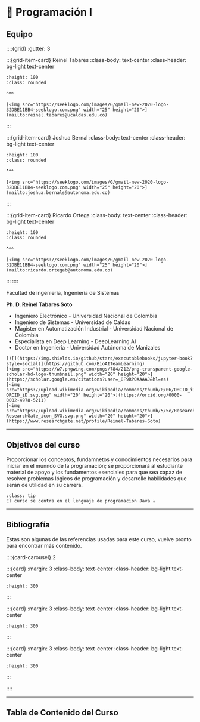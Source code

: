# 📖 Programación I

## Equipo

::::{grid}
:gutter: 3

:::{grid-item-card} Reinel Tabares
:class-body: text-center
:class-header: bg-light text-center

```{image} content/imgs/reinel.jpg
:height: 100
:class: rounded
```
^^^
```{only} html
[<img src="https://seeklogo.com/images/G/gmail-new-2020-logo-32DBE11BB4-seeklogo.com.png" width="25" height="20">](mailto:reinel.tabares@ucaldas.edu.co)
```
:::

:::{grid-item-card} Joshua Bernal
:class-body: text-center
:class-header: bg-light text-center
```{image} content/imgs/joshua.png
:height: 100
:class: rounded
```
^^^
```{only} html
[<img src="https://seeklogo.com/images/G/gmail-new-2020-logo-32DBE11BB4-seeklogo.com.png" width="25" height="20">](mailto:joshua.bernals@autonoma.edu.co)
```
:::

:::{grid-item-card} Ricardo Ortega
:class-body: text-center
:class-header: bg-light text-center
```{image} content/imgs/ricardo.jpg
:height: 100
:class: rounded
```
^^^
```{only} html
[<img src="https://seeklogo.com/images/G/gmail-new-2020-logo-32DBE11BB4-seeklogo.com.png" width="25" height="20">](mailto:ricardo.ortegab@autonoma.edu.co)
```
:::
::::

Facultad de ingeniería, Ingeniería de Sistemas

**Ph. D. Reinel Tabares Soto**

* Ingeniero Electrónico -  Universidad Nacional de Colombia
* Ingeniero de Sistemas - Universidad de Caldas
* Magister en Automatización Industrial - Universidad Nacional de Colombia
* Especialista en Deep Learning - DeepLearning.AI
* Doctor en Ingeniería - Universidad Autónoma de Manizales

```{only} html
[![](https://img.shields.io/github/stars/executablebooks/jupyter-book?style=social)](https://github.com/BioAITeamLearning)
[<img src="https://w7.pngwing.com/pngs/784/212/png-transparent-google-scholar-hd-logo-thumbnail.png" width="20" height="20">](https://scholar.google.es/citations?user=_8F9RPQAAAAJ&hl=es)
[<img src="https://upload.wikimedia.org/wikipedia/commons/thumb/0/06/ORCID_iD.svg/2048px-ORCID_iD.svg.png" width="20" height="20">](https://orcid.org/0000-0002-4978-5211)
[<img src="https://upload.wikimedia.org/wikipedia/commons/thumb/5/5e/ResearchGate_icon_SVG.svg/1200px-ResearchGate_icon_SVG.svg.png" width="20" height="20">](https://www.researchgate.net/profile/Reinel-Tabares-Soto)
```

---

## Objetivos del curso

Proporcionar los conceptos, fundamnetos y conocimientos necesarios para iniciar en el munndo de la programación; se proporcionará al estudiante material de apoyo y los fundamentos esenciales para que sea capaz de resolver problemas lógicos de programación y desarrolle habilidades que serán de utilidad en su carrera.

```{admonition} Nota
:class: tip
El curso se centra en el lenguaje de programación Java ☕
```

---

## Bibliografía
Estas son algunas de las referencias usadas para este curso, vuelve pronto para encontrar más contenido.

::::{card-carousel} 2

:::{card}
:margin: 3
:class-body: text-center
:class-header: bg-light text-center
```{image} content/imgs/book1.png
:height: 300
```
:::

:::{card}
:margin: 3
:class-body: text-center
:class-header: bg-light text-center
```{image} content/imgs/book2.png
:height: 300
```
:::

:::{card}
:margin: 3
:class-body: text-center
:class-header: bg-light text-center
```{image} content/imgs/book3.png
:height: 300
```
:::

::::

---

## Tabla de Contenido del Curso

```{tableofcontents}
```
